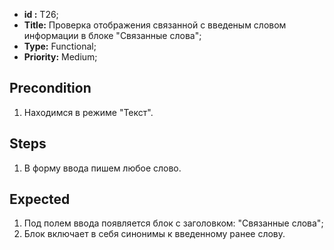  - **id :** T26;
 - **Title:** Проверка отображения связанной с введеным словом информации в блоке "Связанные слова";
 - **Type:** Functional;
 - **Priority:** Medium;

## Precondition

1. Находимся в режиме "Текст".

## Steps

1. В форму ввода пишем любое слово.
 
## Expected
  
1. Под полем ввода появляется блок с заголовком: "Связанные слова";
2. Блок включает в себя синонимы к введенному ранее слову.